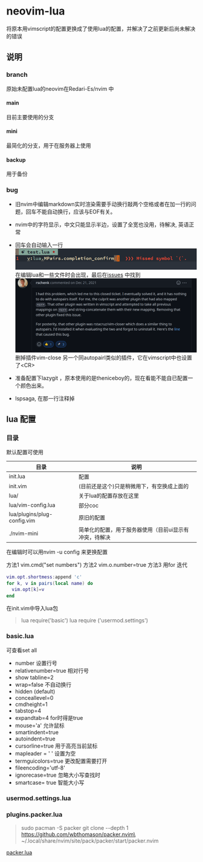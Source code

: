 # neovim-lua
将原本用vimscript的配置更换成了使用lua的配置，并解决了之前更新后尚未解决的错误


## 说明

### branch

原始未配置lua的neovim在Redari-Es/nvim 中

#### main
目前主要使用的分支

#### mini
最简化的分支，用于在服务器上使用

#### backup
用于备份

### bug

- 旧nvim中编辑markdown实时渲染需要手动换行敲两个空格或者在加一行的问题，回车不能自动换行，应该与EOF有关。
- nvim中的字符显示，中文只能显示半边，设置了全宽也没用，待解决, 英语正常
- 回车会自动输入一行![bug](pic/autopair-0)
在编辑lua和一些文件时会出现，最后在[issues](https://github.com/windwp/nvim-autopairs/issues/93) 中找到
![fix](pic/autopair-1)
删掉插件vim-close 另一个同autopairl类似的插件，它在vimscript中也设置了\<CR>

- 准备配置下lazygit ，原本使用的是theniceboy的，现在看能不能自已配置一个颜色出来。
-  lspsaga, 在那一行注释掉

## lua 配置

### 目录

默认配置可使用

| 目录                        | 说明                                                   |
|-----------------------------|--------------------------------------------------------|
| init.lua                    | 配置                                                   |
| init.vim                    | (目前还是这个)只是稍微用下，有空换成上面的             |
| lua/                        | 关于lua的配置存放在这里                                |
| lua/vim-config.lua          | 部分coc                                                |
| lua/plugins/plug-config.vim | 原旧的配置                                             |
| ./nvim-mini                 | 简单化的配置，用于服务器使用（目前ui显示有冲突，待解决 |


在编辑时可以用nvim -u config 来更换配置

方法1
 vim.cmd("set numbers")
方法2
 vim.o.number=true
方法3
用for 迭代

```lua
vim.opt.shortmess:append 'c'
for k, v in pairs(local name) do
  vim.opt[k]=v
end
```

在init.vim中导入lua包

> lua require('basic')
> lua require ('usermod.settings')




### basic.lua

可查看set all

- number 设置行号
- relativenumber=true 相对行号
- show tabline=2
- wrap=false 不自动换行
- hidden (default)
- conceallevel=0
- cmdheight=1
- tabstop=4
- expandtab=4 for时得是true
- mouse='a' 允许鼠标
- smartindent=true
- autoindent=true
- cursorline=true  用于高亮当前鼠标
- mapleader = ' '  设置为空
- termguicolors=true  更改配置需要打开
- fileencoding='utf-8'
- ignorecase=true 忽略大小写查找时
- smartcase= true 智能大小写


### usermod.settings.lua


### plugins.packer.lua

> sudo pacman -S packer
> git clone --depth 1 https://github.com/wbthomason/packer.nvim\
 ~/.local/share/nvim/site/pack/packer/start/packer.nvim

 [packer.lua](https://github.com/wbthomason/packer.nvim)


